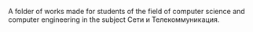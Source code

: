 A folder of works made for students of the field of computer science and computer engineering in the subject Сети и Телекоммуникация.
